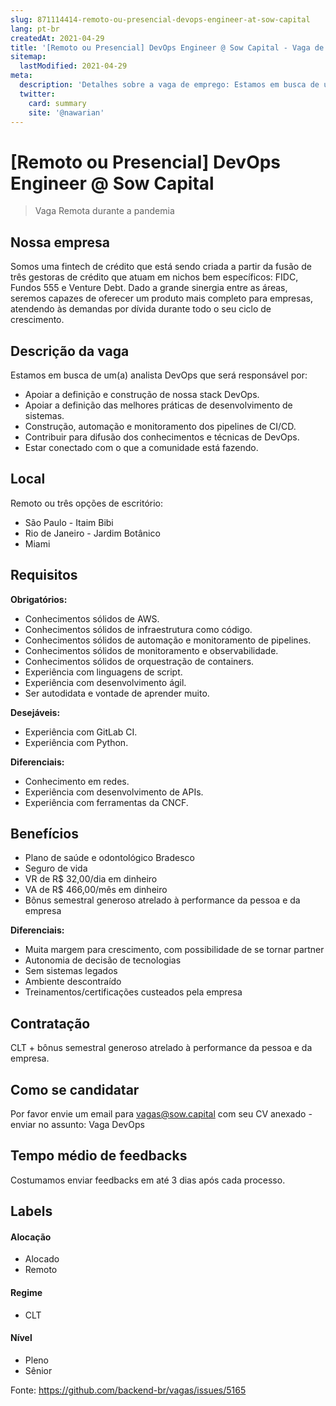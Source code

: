 ```yaml
---
slug: 871114414-remoto-ou-presencial-devops-engineer-at-sow-capital
lang: pt-br
createdAt: 2021-04-29
title: '[Remoto ou Presencial] DevOps Engineer @ Sow Capital - Vaga de Emprego'
sitemap:
  lastModified: 2021-04-29
meta:
  description: 'Detalhes sobre a vaga de emprego: Estamos em busca de um(a) analista DevOps que será responsável por: - Apoiar a definição e construção de nossa stack DevOps. - Apoiar a definição das melhores práticas de desenvolvimento de sistemas. - Construção, automação e monitoramento dos pipelines de CI/CD. - Contribuir para difusão dos conhecimentos e técnicas de DevOps. - Estar conectado com o que a comunidade está fazendo.'
  twitter:
    card: summary
    site: '@nawarian'
---
```


# [Remoto ou Presencial] DevOps Engineer @ Sow Capital

> Vaga Remota durante a pandemia

## Nossa empresa

Somos uma fintech de crédito que está sendo criada a partir da fusão de três gestoras de crédito que atuam em nichos bem específicos: FIDC, Fundos 555 e Venture Debt. Dado a grande sinergia entre as áreas, seremos capazes de oferecer um produto mais completo para empresas, atendendo às demandas por dívida durante todo o seu ciclo de crescimento.

## Descrição da vaga

Estamos em busca de um(a) analista DevOps que será responsável por:
- Apoiar a definição e construção de nossa stack DevOps.
- Apoiar a definição das melhores práticas de desenvolvimento de sistemas.
- Construção, automação e monitoramento dos pipelines de CI/CD.
- Contribuir para difusão dos conhecimentos e técnicas de DevOps.
- Estar conectado com o que a comunidade está fazendo.

## Local

Remoto ou três opções de escritório:
- São Paulo - Itaim Bibi
- Rio de Janeiro - Jardim Botânico
- Miami

## Requisitos

**Obrigatórios:**
- Conhecimentos sólidos de AWS.
- Conhecimentos sólidos de infraestrutura como código.
- Conhecimentos sólidos de automação e monitoramento de pipelines.
- Conhecimentos sólidos de monitoramento e observabilidade.
- Conhecimentos sólidos de orquestração de containers.
- Experiência com linguagens de script.
- Experiência com desenvolvimento ágil.
- Ser autodidata e vontade de aprender muito.

**Desejáveis:**
- Experiência com GitLab CI.
- Experiência com Python.

**Diferenciais:**
- Conhecimento em redes.
- Experiência com desenvolvimento de APIs.
- Experiência com ferramentas da CNCF.

## Benefícios

- Plano de saúde e odontológico Bradesco
- Seguro de vida
- VR de R$ 32,00/dia em dinheiro
- VA de R$ 466,00/mês em dinheiro
- Bônus semestral generoso atrelado à performance da pessoa e da empresa

**Diferenciais:**
- Muita margem para crescimento, com possibilidade de se tornar partner
- Autonomia de decisão de tecnologias
- Sem sistemas legados
- Ambiente descontraído
- Treinamentos/certificações custeados pela empresa

## Contratação

CLT + bônus semestral generoso atrelado à performance da pessoa e da empresa.

## Como se candidatar

Por favor envie um email para vagas@sow.capital com seu CV anexado - enviar no assunto: Vaga DevOps

## Tempo médio de feedbacks

Costumamos enviar feedbacks em até 3 dias após cada processo.

## Labels

#### Alocação
- Alocado
- Remoto

#### Regime
- CLT

#### Nível
- Pleno
- Sênior




Fonte: https://github.com/backend-br/vagas/issues/5165